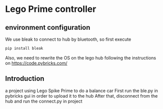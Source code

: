 # Lego Prime controller

## environment configuration
We use bleak to connect to hub by bluetooth, so first execute
```bash
pip install bleak
```
Also, we need to rewrite the OS on the lego hub following the instructions on https://code.pybricks.com/


## Introduction
a project using Lego Spike Prime to do a balance car
First run the ble.py in pybricks gui in order to upload it to the hub
After that, disconnect from the hub and run the connect.py in project

